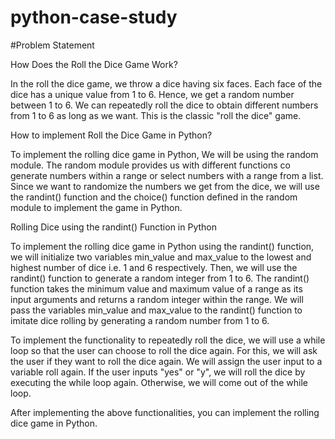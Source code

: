# python-case-study
#Problem Statement

How Does the Roll the Dice Game Work?

In the roll the dice game, we throw a dice having six faces. Each face of the dice has a unique value from 1 to 6. Hence, we get a random number between 1 to 6. We can repeatedly roll the dice to obtain different numbers from 1 to 6 as long as we want. This is the classic "roll the dice" game.

How to implement Roll the Dice Game in Python?

To implement the rolling dice game in Python, We will be using the random module. The random module provides us with different functions co generate numbers within a range or select numbers with a range from a list. Since we want to randomize the numbers we get from the dice, we will use the randint() function and the choice() function defined in the random module to implement the game in Python.

Rolling Dice using the randint() Function in Python

To implement the rolling dice game in Python using the randint() function, we will initialize two variables min_value and max_value to the lowest and highest number of dice i.e. 1 and 6 respectively. Then, we will use the randint() function to generate a random integer from 1 to 6. The randint() function takes the minimum value and maximum value of a range as its input arguments and returns a random integer within the range. We will pass the variables min_value and max_value to the randint() function to imitate dice rolling by generating a random number from 1 to 6.

To implement the functionality to repeatedly roll the dice, we will use a while loop so that the user can choose to roll the dice again. For this, we will ask the user if they want to roll the dice again. We will assign the user input to a variable roll again. If the user inputs "yes" or "y", we will roll the dice by executing the while loop again. Otherwise, we will come out of the while loop.

After implementing the above functionalities, you can implement the rolling dice game in Python.
